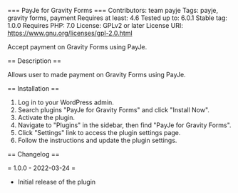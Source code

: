=== PayJe for Gravity Forms ===
Contributors: team payje
Tags: payje, gravity forms, payment
Requires at least: 4.6
Tested up to: 6.0.1
Stable tag: 1.0.0
Requires PHP: 7.0
License: GPLv2 or later
License URI: https://www.gnu.org/licenses/gpl-2.0.html

Accept payment on Gravity Forms using PayJe.

== Description ==

Allows user to made payment on Gravity Forms using PayJe.

== Installation ==

1. Log in to your WordPress admin.
2. Search plugins "PayJe for Gravity Forms" and click "Install Now".
3. Activate the plugin.
4. Navigate to "Plugins" in the sidebar, then find "PayJe for Gravity Forms".
5. Click "Settings" link to access the plugin settings page.
6. Follow the instructions and update the plugin settings.

== Changelog ==

= 1.0.0 - 2022-03-24 =
- Initial release of the plugin